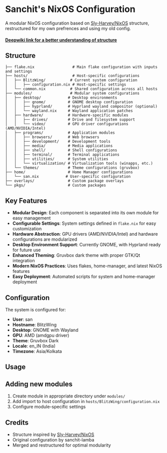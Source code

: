 # Sanchit's NixOS Configuration

A modular NixOS configuration based on [Sly-Harvey/NixOS](https://github.com/Sly-Harvey/NixOS) structure, restructured for my own prefrences and using my old config.

#### [Deepwiki link for a better understanding of structure](https://deepwiki.com/sanchit-lamba/nixos-config)

## Structure

```
├── flake.nix                 # Main flake configuration with inputs and settings
├── hosts/                    # Host-specific configurations
│   ├── BlitzWing/           # Current system configuration
│   │   ├── configuration.nix # Host-specific settings
│   └── common.nix           # Shared configuration across all hosts
├── modules/                 # Modular system configurations
│   ├── desktop/            # Desktop environments
│   │   ├── gnome/          # GNOME desktop configuration
│   │   ├── hyprland/       # Hyprland wayland compositor (optional)
│   │   └── wayland.nix     # Wayland application patches
│   ├── hardware/           # Hardware-specific modules
│   │   ├── drives/         # Drive and filesystem support
│   │   └── video/          # GPU driver configurations (AMD/NVIDIA/Intel)
│   ├── programs/           # Application modules
│   │   ├── browsers/       # Web browsers
│   │   ├── development/    # Development tools
│   │   ├── media/          # Media applications
│   │   ├── shell/          # Shell configurations
│   │   ├── terminal/       # Terminal applications
│   │   ├── utilities/      # System utilities
│   │   └── virtualization/ # Virtualization tools (winapps, etc.)
│   └── themes/             # Theme configurations (gruvbox)
├── home/                   # Home Manager configurations
│   └── san.nix            # User-specific configuration
├── overlays/               # Custom package overlays
└── pkgs/                   # Custom packages
```

## Key Features

- **Modular Design**: Each component is separated into its own module for easy management
- **Configurable Settings**: System settings defined in `flake.nix` for easy customization
- **Hardware Abstraction**: GPU drivers (AMD/NVIDIA/Intel) and hardware configurations are modularized
- **Desktop Environment Support**: Currently GNOME, with Hyprland ready for future use
- **Enhanced Theming**: Gruvbox dark theme with proper GTK/Qt integration
- **Modern NixOS Practices**: Uses flakes, home-manager, and latest NixOS features
- **Easy Deployment**: Automated scripts for system and home-manager deployment

## Configuration

The system is configured for:
- **User**: san
- **Hostname**: BlitzWing
- **Desktop**: GNOME with Wayland
- **GPU**: AMD (amdgpu driver)
- **Theme**: Gruvbox Dark
- **Locale**: en_IN (India)
- **Timezone**: Asia/Kolkata

## Usage

## Adding new modules

1. Create module in appropriate directory under `modules/`
2. Add import to host configuration in `hosts/BlitzWing/configuration.nix`
3. Configure module-specific settings

## Credits

- Structure inspired by [Sly-Harvey/NixOS](https://github.com/Sly-Harvey/NixOS)
- Original configuration by sanchit-lamba
- Merged and restructured for optimal modularity
